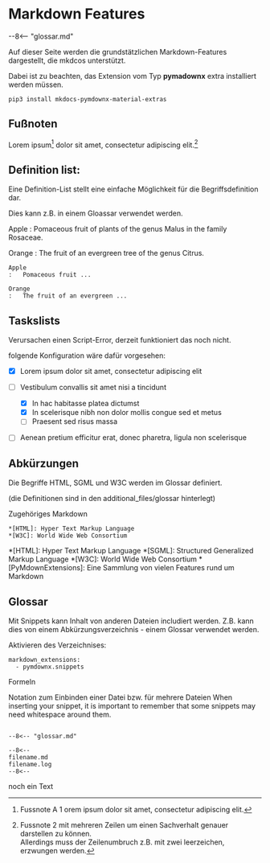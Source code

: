 # Markdown Features


--8<-- "glossar.md"



Auf dieser Seite werden die grundstätzlichen Markdown-Features dargestellt, die mkdcos unterstützt.

Dabei ist zu beachten, das Extension vom Typ **pymadownx** extra installiert werden müssen.

```
pip3 install mkdocs-pymdownx-material-extras
```

## Fußnoten

Lorem ipsum[^tesafilm] dolor sit amet, consectetur adipiscing elit.[^2]

[^tesafilm]: Fussnote A 1 orem ipsum dolor sit amet, consectetur adipiscing elit.
[^2]: Fussnote 2 mit mehreren 
    Zeilen um einen Sachverhalt 
    genauer darstellen zu können.  
    Allerdings muss der Zeilenumbruch z.B. mit zwei leerzeichen, erzwungen werden.

## Definition list:

Eine Definition-List stellt eine einfache Möglichkeit für die Begriffsdefinition dar.

Dies kann z.B. in einem Gloassar verwendet werden.

Apple
:   Pomaceous fruit of plants of the genus Malus in the family Rosaceae.

Orange
:   The fruit of an evergreen tree of the genus Citrus.

```
Apple
:   Pomaceous fruit ...

Orange
:   The fruit of an evergreen ...
```


## Taskslists 

Verursachen einen Script-Error, derzeit funktioniert das noch nicht.

folgende Konfiguration wäre dafür vorgesehen:

- [x] Lorem ipsum dolor sit amet, consectetur adipiscing elit
- [ ] Vestibulum convallis sit amet nisi a tincidunt
    * [x] In hac habitasse platea dictumst
    * [x] In scelerisque nibh non dolor mollis congue sed et metus
    * [ ] Praesent sed risus massa
- [ ] Aenean pretium efficitur erat, donec pharetra, ligula non scelerisque


## Abkürzungen

Die Begriffe HTML, SGML und W3C werden im Glossar definiert.

(die Definitionen sind in den additional_files/glossar hinterlegt)

Zugehöriges Markdown 

```
*[HTML]: Hyper Text Markup Language
*[W3C]: World Wide Web Consortium
```

*[HTML]: Hyper Text Markup Language
*[SGML]: Structured Generalized Markup Language
*[W3C]: World Wide Web Consortium
*[PyMdownExtensions]: Eine Sammlung von vielen Features rund um Markdown

## Glossar

Mit Snippets kann Inhalt von anderen Dateien includiert werden. Z.B. kann dies von einem Abkürzungsverzeichnis - einem Glossar verwendet werden.

Aktivieren des Verzeichnises:
```
markdown_extensions:
  - pymdownx.snippets

```

Formeln

Notation zum Einbinden einer Datei bzw. für mehrere Dateien
When inserting your snippet, it is important to remember that some snippets may need whitespace around them.

```

--8<-- "glossar.md"

--8<--
filename.md
filename.log
--8<--

```
noch ein Text
